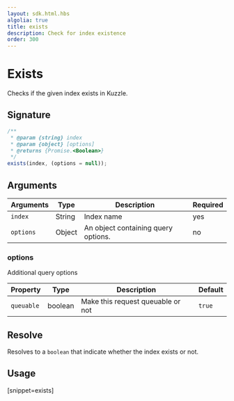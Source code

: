 ```yaml
---
layout: sdk.html.hbs
algolia: true
title: exists
description: Check for index existence
order: 300
---
```


# Exists

Checks if the given index exists in Kuzzle.

## Signature

```javascript
/**
 * @param {string} index
 * @param {object} [options]
 * @returns {Promise.<Boolean>}
 */
exists(index, (options = null));
```

## Arguments

| Arguments | Type   | Description                         | Required |
| --------- | ------ | ----------------------------------- | -------- |
| `index`   | String | Index name                          | yes      |
| `options` | Object | An object containing query options. | no       |

### **options**

Additional query options

| Property   | Type    | Description                       | Default |
| ---------- | ------- | --------------------------------- | ------- |
| `queuable` | boolean | Make this request queuable or not | `true`  |

## Resolve

Resolves to a `boolean` that indicate whether the index exists or not.

## Usage

[snippet=exists]
